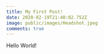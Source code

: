 ```yaml
---
title: My First Post!
date: 2020-02-19T21:40:02.752Z
image: public/images/Headshot.jpeg
comments: true
---
```

Hello World! 
